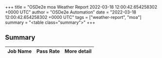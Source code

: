 +++
title = "OSDe2e moa Weather Report 2022-03-18 12:00:42.654258302 +0000 UTC"
author = "OSDe2e Automation"
date = "2022-03-18 12:00:42.654258302 +0000 UTC"
tags = ["weather-report", "moa"]
summary = "<table class=\"summary\"></table>"
+++
## Summary

| Job Name | Pass Rate | More detail |
|----------|-----------|-------------|




